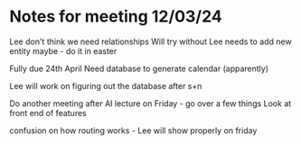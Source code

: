 # Notes for meeting 12/03/24
Lee don't think we need relationships
Will try without
Lee needs to add new entity maybe - do it in easter

Fully due 24th April
Need database to generate calendar (apparently)

Lee will work on figuring out the database after s+n

Do another meeting after AI lecture on Friday - go over a few things
Look at front end of features

confusion on how routing works - Lee will show properly on friday

